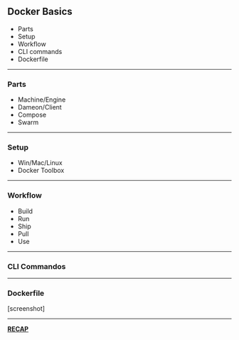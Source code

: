 
## Docker Basics

* Parts
* Setup
* Workflow
* CLI commands
* Dockerfile

---

### Parts

- Machine/Engine
- Dameon/Client
- Compose
- Swarm

---

### Setup 

- Win/Mac/Linux
- Docker Toolbox

---

### Workflow

- Build
- Run
- Ship
- Pull
- Use

---

### CLI Commandos


---

### Dockerfile

[screenshot]

---

[__RECAP__](..)
